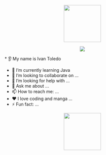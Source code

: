 <p align="center">
  <img height="120" src="https://media.giphy.com/media/v1.Y2lkPTc5MGI3NjExNG94ZXRoMWtwcWNoMW54ZnV6OWhieGw5eDY5bGUxazc3eTg4emNqcCZlcD12MV9naWZzX3NlYXJjaCZjdD1n/IPWXYMP4t2ODvzwOYk/giphy.gif"/>
<p align="center">
  <img src="https://capsule-render.vercel.app/api?text=Hey Everyone!🕹️&animation=fadeIn&type=waving&color=gradient&height=100"/>
</p>
* 👂 My name is Ivan Toledo

* 🌱 I’m currently learning Java
* 🤝 I’m looking to collaborate on ...
* 🤔 I’m looking for help with ...
* 💬 Ask me about ...
* 📫 How to reach me: ...
* ❤️ I love coding and manga ...
* ⚡ Fun fact: ...

<div align="center">
  <img height="120" src="https://user-images.githubusercontent.com/74038190/212281763-e6ecd7ef-c4aa-45b6-a97c-f33f6bb592bd.gif"/>

